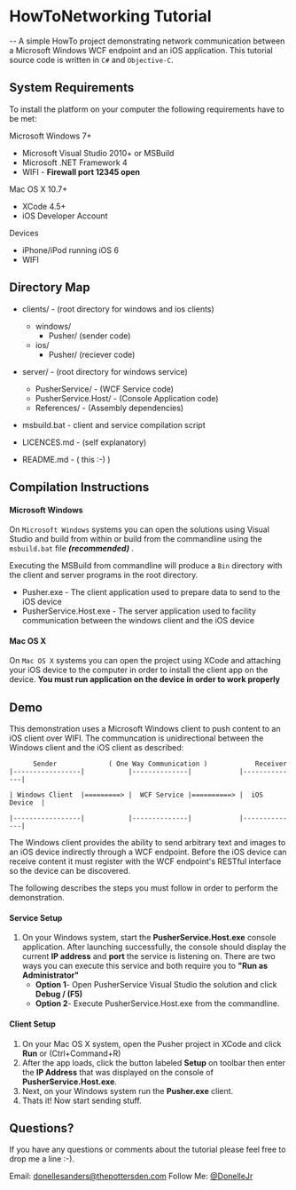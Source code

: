 # HowToNetworking Tutorial
--
A simple HowTo project demonstrating network communication between a Microsoft Windows WCF endpoint and an iOS application. This tutorial source code is written in `C#` and `Objective-C`.


## System Requirements

To install the platform on your computer the following requirements have to be met:

Microsoft Windows 7+

* Microsoft Visual Studio 2010+ or MSBuild
* Microsoft .NET Framework 4
* WIFI - __Firewall port 12345 open__

Mac OS X 10.7+

* XCode 4.5+
* iOS Developer Account

Devices

* iPhone/iPod running iOS 6
* WIFI 


## Directory Map

* clients/ - (root directory for windows and ios clients)
	
	* windows/ 
		* Pusher/ (sender code)
	* ios/
		* Pusher/ (reciever code)		
* server/ - (root directory for windows service) 
	
	* PusherService/ - (WCF Service code)
	* PusherService.Host/ - (Console Application code)
	* References/ - (Assembly dependencies)
* msbuild.bat - client and service compilation script
* LICENCES.md - (self explanatory)
* README.md - ( this :-) )


## Compilation Instructions


#### Microsoft Windows

On `Microsoft Windows` systems you can open the solutions using Visual Studio and build from within or build from the commandline using the `msbuild.bat` file **_(recommended)_** .



Executing the MSBuild from commandline will produce a `Bin` directory with the client and server programs in the root directory.

* Pusher.exe - The client application used to prepare data to send to the iOS device
* PusherService.Host.exe - The server application used to facility communication between the windows client and the iOS device

#### Mac OS X

On `Mac OS X` systems you can open the project using XCode and attaching your iOS device to the computer in order to install the client app on the device. __You must run application on the device in order to work properly__


## Demo

This demonstration uses a Microsoft Windows client to push content to an iOS client over WIFI. The communcation is unidirectional between the Windows client and the iOS client as described:


		  Sender			 ( One Way Communication )            Receiver
	|-----------------|           |--------------|            |--------------|
											
	| Windows Client  |=========> |  WCF Service |==========> |  iOS Device  | 
	
	|-----------------|			  |--------------|            |--------------|


The Windows client provides the ability to send arbitrary text and images to an iOS device indirectly through a WCF endpoint. Before the iOS device can receive content it must register with the WCF endpoint's RESTful interface so the device can be discovered. 

The following describes the steps you must follow in order to perform the demonstration. 

#### Service Setup

1. On your Windows system, start the **PusherService.Host.exe** console application. After launching successfully, the console should display the current **IP address** and **port** the service is listening on. There are two ways you can execute this service and both require you to **"Run as Administrator"**
	* **Option 1**- Open PusherService Visual Studio the solution and click **Debug / (F5)**
	* **Option 2**- Execute PusherService.Host.exe from the commandline.

#### Client Setup


1. On your Mac OS X system, open the Pusher project in XCode and click **Run** or (Ctrl+Command+R)
2. After the app loads, click the button labeled **Setup** on toolbar then enter the **IP Address** that was displayed on the console of **PusherService.Host.exe**.
3. Next, on your Windows system run the **Pusher.exe** client.
4. Thats it! Now start sending stuff.

## Questions?

If you have any questions or comments about the tutorial please feel free to drop me a line :-).

Email: <donellesanders@thepottersden.com>
Follow Me: [@DonelleJr](https://twitter.com/DonelleJr)










